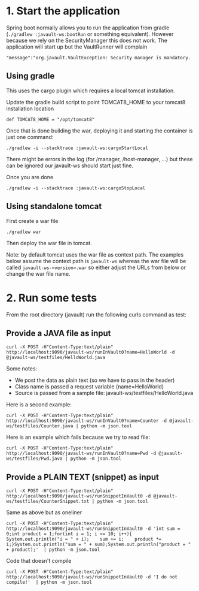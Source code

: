 # 1. Start the application

Spring boot normally allows you to run the application from gradle (```./gradlew :javault-ws:bootRun``` or something
equivalent). However because we rely on the SecurityManager this does not work. The application will start up but the
VaultRunner will complain

    "message":"org.javault.VaultException: Security manager is mandatory.

## Using gradle

This uses the cargo plugin which requires a local tomcat installation.

Update the gradle build script to point TOMCAT8_HOME to your tomcat8 installation location

    def TOMCAT8_HOME = "/opt/tomcat8"

Once that is done building the war, deploying it and starting the container is just one command:

    ./gradlew -i --stacktrace :javault-ws:cargoStartLocal

There might be errors in the log (for /manager, /host-manager, ...) but these can be ignored our javault-ws should start
just fine.

Once you are done

    ./gradlew -i --stacktrace :javault-ws:cargoStopLocal

## Using standalone tomcat

First create a war file

    ./gradlew war

Then deploy the war file in tomcat.

Note: by default tomcat uses the war file as context path. The examples below
assume the context path is ```javault-ws``` whereas the war file will be called ```javault-ws-<version>.war``` so
either adjust the URLs from below or change the war file name.

# 2. Run some tests

From the root directory (javault) run the following curls command as test:

## Provide a JAVA file as input

    curl -X POST -H"Content-Type:text/plain" http://localhost:9090/javault-ws/runInVault0?name=HelloWorld -d @javault-ws/testfiles/HelloWorld.java

Some notes:
- We post the data as plain text (so we have to pass in the header)
- Class name is passed a request variable (name=HelloWorld)
- Source is passed from a sample file: javault-ws/testfiles/HelloWorld.java

Here is a second example:

    curl -X POST -H"Content-Type:text/plain" http://localhost:9090/javault-ws/runInVault0?name=Counter -d @javault-ws/testfiles/Counter.java | python -m json.tool

Here is an example which fails because we try to read file:

    curl -X POST -H"Content-Type:text/plain" http://localhost:9090/javault-ws/runInVault0?name=Pwd -d @javault-ws/testfiles/Pwd.java | python -m json.tool

## Provide a PLAIN TEXT (snippet) as input

    curl -X POST -H"Content-Type:text/plain" http://localhost:9090/javault-ws/runSnippetInVault0 -d @javault-ws/testfiles/CounterSnippet.txt | python -m json.tool

Same as above but as oneliner

    curl -X POST -H"Content-Type:text/plain" http://localhost:9090/javault-ws/runSnippetInVault0 -d 'int sum = 0;int product = 1;for(int i = 1; i <= 10; i++){    System.out.println("i = " + i);    sum += i;    product *= i;}System.out.println("sum = " + sum);System.out.println("product = " + product);'  | python -m json.tool

Code that doesn't compile

    curl -X POST -H"Content-Type:text/plain" http://localhost:9090/javault-ws/runSnippetInVault0 -d 'I do not compile!'  | python -m json.tool

